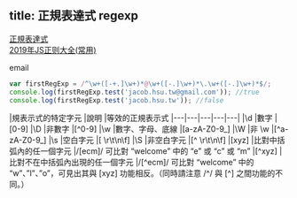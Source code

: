 title: 正規表達式 regexp
---

[正規表達式](https://developer.mozilla.org/zh-TW/docs/Web/JavaScript/Guide/Regular_Expressions)  
[2019年JS正则大全(常用)](https://juejin.im/post/5d245d4151882555300feb77?utm_source=gold_browser_extension)  


email

```js
var firstRegExp = /^\w+([-+.]\w+)*@\w+([-.]\w+)*\.\w+([-.]\w+)*$/;
console.log(firstRegExp.test('jacob.hsu.tw@gmail.com')); //true
console.log(firstRegExp.test('jacob.hsu.tw')); //false
```

|規表示式的特定字元	|說明	|等效的正規表示式
|---|---|---|---|---|
|\d	|數字	|[0-9]
|\D	|非數字	|[^0-9]
|\w	|數字、字母、底線	|[a-zA-Z0-9_]
|\W	|非 \w	|[^a-zA-Z0-9_]
|\s	|空白字元	|[ \r\t\n\f]
|\S	|非空白字元	|[^ \r\t\n\f]
|[xyz]	|比對中括弧內的任一個字元	|/[ecm]/ 可比對 “welcome” 中的 “e” 或 “c” 或 “m”
|[^xyz]	|比對不在中括弧內出現的任一個字元	|/[^ecm]/ 可比對 “welcome” 中的 “w”、”l”、”o”，可見出其與 [xyz] 功能相反。（同時請注意 /^/ 與 [^] 之間功能的不同。）